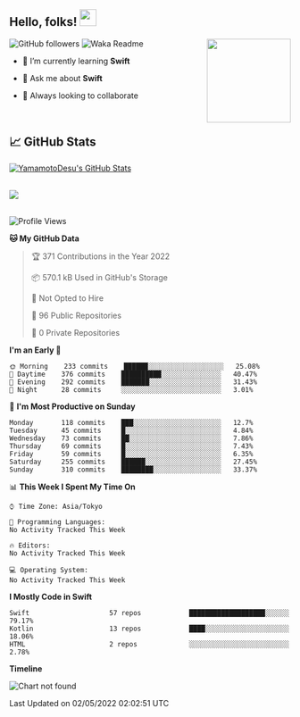 ## Hello, folks! <img src="https://raw.githubusercontent.com/MartinHeinz/MartinHeinz/master/wave.gif" width="30px"> 
<p>
<img align="right" src="https://media.giphy.com/media/26ufdb3cYKwbRtYVW/giphy.gif" style="max-width:100%;" height="150px">
 
![GitHub followers](https://img.shields.io/github/followers/YamamotoDesu?label=Follow&style=social)
![Waka Readme](https://github.com/YamamotoDesu/YamamotoDesu/workflows/Waka%20Readme/badge.svg)
 
- 🌱 I’m currently learning **Swift**  
 
- 💬 Ask me about **Swift**  
 
- 👯 Always looking to collaborate
</p>
<br>

## &#x1f4c8; GitHub Stats
<a href="https://github.com/YamamotoDesu/YamamotoDesu">
  <img align="center" src="https://github-readme-stats.vercel.app/api?username=YamamotoDesu&show_icons=true&line_height=27&count_private=true&title_color=ffffff&text_color=c9cacc&icon_color=2bbc8a&bg_color=1d1f21&hide=contribs,prs&show_icons=true" alt="YamamotoDesu's GitHub Stats" /><br><br>
</a>

![](https://github-profile-summary-cards.vercel.app/api/cards/profile-details?username=YamamotoDesu&theme=vue)
<br><br>

<!--START_SECTION:waka-->
![Profile Views](http://img.shields.io/badge/Profile%20Views-8-blue)

**🐱 My GitHub Data** 

> 🏆 371 Contributions in the Year 2022
 > 
> 📦 570.1 kB Used in GitHub's Storage 
 > 
> 🚫 Not Opted to Hire
 > 
> 📜 96 Public Repositories 
 > 
> 🔑 0 Private Repositories  
 > 
**I'm an Early 🐤** 

```text
🌞 Morning    233 commits    ██████░░░░░░░░░░░░░░░░░░░   25.08% 
🌆 Daytime    376 commits    ██████████░░░░░░░░░░░░░░░   40.47% 
🌃 Evening    292 commits    ███████░░░░░░░░░░░░░░░░░░   31.43% 
🌙 Night      28 commits     ░░░░░░░░░░░░░░░░░░░░░░░░░   3.01%

```
📅 **I'm Most Productive on Sunday** 

```text
Monday       118 commits    ███░░░░░░░░░░░░░░░░░░░░░░   12.7% 
Tuesday      45 commits     █░░░░░░░░░░░░░░░░░░░░░░░░   4.84% 
Wednesday    73 commits     ██░░░░░░░░░░░░░░░░░░░░░░░   7.86% 
Thursday     69 commits     █░░░░░░░░░░░░░░░░░░░░░░░░   7.43% 
Friday       59 commits     █░░░░░░░░░░░░░░░░░░░░░░░░   6.35% 
Saturday     255 commits    ██████░░░░░░░░░░░░░░░░░░░   27.45% 
Sunday       310 commits    ████████░░░░░░░░░░░░░░░░░   33.37%

```


📊 **This Week I Spent My Time On** 

```text
⌚︎ Time Zone: Asia/Tokyo

💬 Programming Languages: 
No Activity Tracked This Week

🔥 Editors: 
No Activity Tracked This Week

💻 Operating System: 
No Activity Tracked This Week

```

**I Mostly Code in Swift** 

```text
Swift                    57 repos            ███████████████████░░░░░░   79.17% 
Kotlin                   13 repos            ████░░░░░░░░░░░░░░░░░░░░░   18.06% 
HTML                     2 repos             ░░░░░░░░░░░░░░░░░░░░░░░░░   2.78%

```


**Timeline**

![Chart not found](https://raw.githubusercontent.com/YamamotoDesu/YamamotoDesu/main/charts/bar_graph.png) 


 Last Updated on 02/05/2022 02:02:51 UTC
<!--END_SECTION:waka-->


